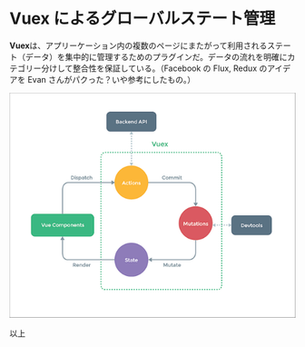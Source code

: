 # Vuex によるグローバルステート管理

**Vuex**は、アプリーケーション内の複数のページにまたがって利用されるステート（データ）を集中的に管理するためのプラグインだ。データの流れを明確にカテゴリー分けして整合性を保証している。（Facebook の Flux, Redux のアイデアを Evan さんがパクった？いや参考にしたもの。）

![vuex概念図](vuex.png)

以上
